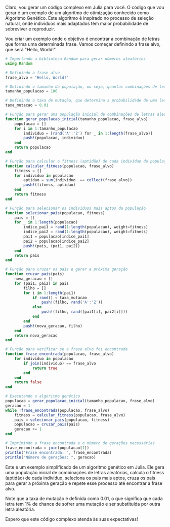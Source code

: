 Claro, vou gerar um código complexo em Julia para você. O código que vou gerar é um exemplo de um algoritmo de otimização conhecido como Algoritmo Genético. Este algoritmo é inspirado no processo de seleção natural, onde indivíduos mais adaptados têm maior probabilidade de sobreviver e reproduzir.

Vou criar um exemplo onde o objetivo é encontrar a combinação de letras que forma uma determinada frase. Vamos começar definindo a frase alvo, que será "Hello, World!".

```julia
# Importando a biblioteca Random para gerar números aleatórios
using Random

# Definindo a frase alvo
frase_alvo = "Hello, World!"

# Definindo o tamanho da população, ou seja, quantas combinações de letras serão geradas
tamanho_populacao = 100

# Definindo a taxa de mutação, que determina a probabilidade de uma letra sofrer mutação
taxa_mutacao = 0.01

# Função para gerar uma população inicial de combinações de letras aleatórias
function gerar_populacao_inicial(tamanho_populacao, frase_alvo)
    populacao = []
    for i in 1:tamanho_populacao
        individuo = [rand('A':'Z') for _ in 1:length(frase_alvo)]
        push!(populacao, individuo)
    end
    return populacao
end

# Função para calcular o fitness (aptidão) de cada indivíduo da população
function calcular_fitness(populacao, frase_alvo)
    fitness = []
    for individuo in populacao
        aptidao = sum(individuo .== collect(frase_alvo))
        push!(fitness, aptidao)
    end
    return fitness
end

# Função para selecionar os indivíduos mais aptos da população
function selecionar_pais(populacao, fitness)
    pais = []
    for _ in 1:length(populacao)
        indice_pai1 = rand(1:length(populacao), weight=fitness)
        indice_pai2 = rand(1:length(populacao), weight=fitness)
        pai1 = populacao[indice_pai1]
        pai2 = populacao[indice_pai2]
        push!(pais, (pai1, pai2))
    end
    return pais
end

# Função para cruzar os pais e gerar a próxima geração
function cruzar_pais(pais)
    nova_geracao = []
    for (pai1, pai2) in pais
        filho = []
        for i in 1:length(pai1)
            if rand() < taxa_mutacao
                push!(filho, rand('A':'Z'))
            else
                push!(filho, rand([pai1[i], pai2[i]]))
            end
        end
        push!(nova_geracao, filho)
    end
    return nova_geracao
end

# Função para verificar se a frase alvo foi encontrada
function frase_encontrada(populacao, frase_alvo)
    for individuo in populacao
        if join(individuo) == frase_alvo
            return true
        end
    end
    return false
end

# Executando o algoritmo genético
populacao = gerar_populacao_inicial(tamanho_populacao, frase_alvo)
geracao = 1
while !frase_encontrada(populacao, frase_alvo)
    fitness = calcular_fitness(populacao, frase_alvo)
    pais = selecionar_pais(populacao, fitness)
    populacao = cruzar_pais(pais)
    geracao += 1
end

# Imprimindo a frase encontrada e o número de gerações necessárias
frase_encontrada = join(populacao[1])
println("Frase encontrada: ", frase_encontrada)
println("Número de gerações: ", geracao)
```

Este é um exemplo simplificado de um algoritmo genético em Julia. Ele gera uma população inicial de combinações de letras aleatórias, calcula o fitness (aptidão) de cada indivíduo, seleciona os pais mais aptos, cruza os pais para gerar a próxima geração e repete esse processo até encontrar a frase alvo.

Note que a taxa de mutação é definida como 0.01, o que significa que cada letra tem 1% de chance de sofrer uma mutação e ser substituída por outra letra aleatória.

Espero que este código complexo atenda às suas expectativas!